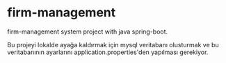 # firm-management
firm-management system project with java spring-boot.

Bu projeyi lokalde ayağa kaldırmak için mysql veritabanı olusturmak
ve bu veritabanının ayarlarını application.properties'den yapılması gerekiyor.

